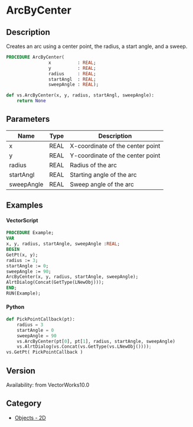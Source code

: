 # ArcByCenter

## Description
Creates an arc using a center point, the radius, a start angle, and a sweep.

```pascal
PROCEDURE ArcByCenter(
				x          : REAL;
				y          : REAL;
				radius     : REAL;
				startAngl  : REAL;
				sweepAngle : REAL);
```

```python
def vs.ArcByCenter(x, y, radius, startAngl, sweepAngle):
    return None
```

## Parameters
|Name|Type|Description|
|---|---|---|
|x|REAL|X-coordinate of the center point|
|y|REAL|Y-coordinate of the center point|
|radius|REAL|Radius of the arc|
|startAngl|REAL|Starting angle of the arc|
|sweepAngle|REAL|Sweep angle of the arc|

## Examples
#### VectorScript ####
```pascal
PROCEDURE Example;
VAR
x, y, radius, startAngle, sweepAngle :REAL;
BEGIN
GetPt(x, y);
radius := 3;
startAngle := 0;
sweepAngle := 90;
ArcByCenter(x, y, radius, startAngle, sweepAngle);
AlrtDialog(Concat(GetType(LNewObj)));
END;
RUN(Example);
```
#### Python ####
```python
def PickPointCallback(pt):
	radius = 3
	startAngle = 0
	sweepAngle = 90
	vs.ArcByCenter(pt[0], pt[1], radius, startAngle, sweepAngle)
	vs.AlrtDialog(vs.Concat(vs.GetType(vs.LNewObj())));
vs.GetPt( PickPointCallback )
```

## Version
Availability: from VectorWorks10.0

## Category
* [Objects - 2D](../Categories/Objects%20-%202D.md)
